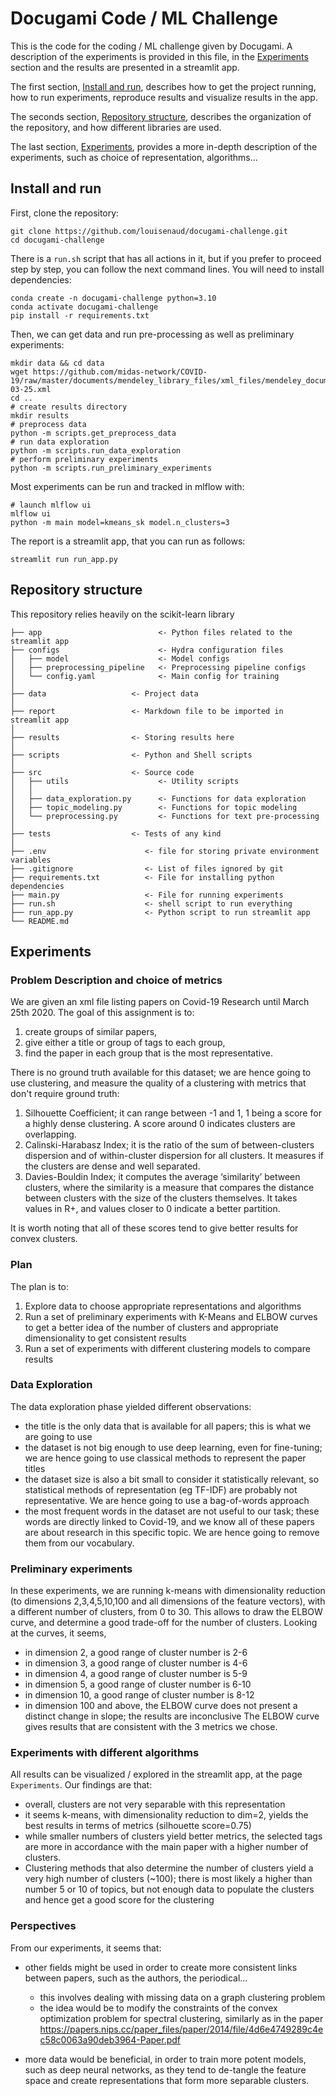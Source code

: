 # Docugami Code / ML Challenge
This is the code for the coding / ML challenge given by Docugami. A description of the experiments is provided in this 
file, in the [Experiments](#experiments) section and the results are presented in a streamlit app.

The first section, [Install and run](#install-and-run), describes how to get the project running, how to run experiments, 
reproduce results and visualize results in the app.

The seconds section, [Repository structure](#repository-structure), describes the organization of the repository, 
and how different libraries are used.

The last section, [Experiments](#experiments), provides a more in-depth description of the experiments, such as choice 
of representation, algorithms...

## Install and run
First, clone the repository:
```shell
git clone https://github.com/louisenaud/docugami-challenge.git
cd docugami-challenge
```
There is a `run.sh` script that has all actions in it, but if you prefer to proceed step by step, you can follow the 
next command lines.
You will need to install dependencies:
```shell
conda create -n docugami-challenge python=3.10
conda activate docugami-challenge
pip install -r requirements.txt
```
Then, we can get data and run pre-processing as well as preliminary experiments:
```shell
mkdir data && cd data
wget https://github.com/midas-network/COVID-19/raw/master/documents/mendeley_library_files/xml_files/mendeley_document_library_2020-03-25.xml
cd ..
# create results directory
mkdir results
# preprocess data
python -m scripts.get_preprocess_data
# run data exploration
python -m scripts.run_data_exploration
# perform preliminary experiments
python -m scripts.run_preliminary_experiments
```
Most experiments can be run and tracked in mlflow with:
```shell
# launch mlflow ui
mlflow ui
python -m main model=kmeans_sk model.n_clusters=3
```

The report is a streamlit app, that you can run as follows:
```shell
streamlit run run_app.py
```
## Repository structure
This repository relies heavily on the scikit-learn library
```
├── app                          <- Python files related to the streamlit app 
├── configs                      <- Hydra configuration files
│   ├── model                    <- Model configs
│   ├── preprocessing_pipeline   <- Preprocessing pipeline configs
│   └── config.yaml              <- Main config for training
│
├── data                   <- Project data
│
├── report                 <- Markdown file to be imported in streamlit app
│
├── results                <- Storing results here
│
├── scripts                <- Python and Shell scripts
│
├── src                    <- Source code
│   ├── utils                    <- Utility scripts
│   │
│   ├── data_exploration.py      <- Functions for data exploration
│   ├── topic_modeling.py        <- Functions for topic modeling
│   └── preprocessing.py         <- Functions for text pre-processing
│
├── tests                  <- Tests of any kind
│
├── .env                      <- file for storing private environment variables
├── .gitignore                <- List of files ignored by git
├── requirements.txt          <- File for installing python dependencies
├── main.py                   <- File for running experiments
├── run.sh                    <- shell script to run everything
├── run_app.py                <- Python script to run streamlit app
└── README.md
```

## Experiments

### Problem Description and choice of metrics
We are given an xml file listing papers on Covid-19 Research until March 25th 2020. 
The goal of this assignment is to:
1. create groups of similar papers, 
2. give either a title or group of tags to each group,
3. find the paper in each group that is the most representative.

There is no ground truth available for this dataset; we are hence going to use clustering, 
and measure the quality of a clustering with metrics that don't require ground truth:
1. Silhouette Coefficient; it can range between -1 and 1, 1 being a score for a 
highly dense clustering. A score around 0 indicates clusters are overlapping.
2. Calinski-Harabasz Index; it is the ratio of the sum of between-clusters 
dispersion and of within-cluster dispersion for all clusters. It measures if the 
clusters are dense and well separated.
3. Davies-Bouldin Index; it computes the average ‘similarity’ between clusters, 
where the similarity is a measure that compares the distance between clusters with
the size of the clusters themselves. It takes values in R+, and values closer to 0 
indicate a better partition.

It is worth noting that all of these scores tend to give better results for convex clusters.

### Plan
The plan is to:
1. Explore data to choose appropriate representations and algorithms
2. Run a set of preliminary experiments with K-Means and ELBOW curves to get a better idea of the number of clusters 
and appropriate dimensionality to get consistent results
3. Run a set of experiments with different clustering models to compare results

### Data Exploration
The data exploration phase yielded different observations:
- the title is the only data that is available for all papers; this is what we are going to use
- the dataset is not big enough to use deep learning, even for fine-tuning; we are hence going to use classical methods 
to represent the paper titles
- the dataset size is also a bit small to consider it statistically relevant, so statistical methods of representation 
(eg TF-IDF) are probably not representative. We are hence going to use a bag-of-words approach
- the most frequent words in the dataset are not useful to our task; these words are directly linked to Covid-19, and 
we know all of these papers are about research in this specific topic. We are hence going to remove them from our vocabulary.

### Preliminary experiments

In these experiments, we are running k-means with dimensionality reduction (to dimensions 2,3,4,5,10,100 and all 
dimensions of the feature vectors), with a different number of clusters, from 0 to 30. 
This allows to draw the ELBOW curve, and determine a good trade-off for the number of clusters.
Looking at the curves, it seems, 
- in dimension 2, a good range of cluster number is 2-6
- in dimension 3, a good range of cluster number is 4-6
- in dimension 4, a good range of cluster number is 5-9
- in dimension 5, a good range of cluster number is 6-10
- in dimension 10, a good range of cluster number is 8-12
- in dimension 100 and above, the ELBOW curve does not present a distinct change in slope; the results are inconclusive
The ELBOW curve gives results that are consistent with the 3 metrics we chose.

### Experiments with different algorithms
All results can be visualized / explored in the streamlit app, at the page `Experiments`.
Our findings are that:
- overall, clusters are not very separable with this representation
- it seems k-means, with dimensionality reduction to dim=2, yields the best results in terms of metrics (silhouette score=0.75)
- while smaller numbers of clusters yield better metrics, the selected tags are more in accordance with the main paper 
with a higher number of clusters.
- Clustering methods that also determine the number of clusters yield a very high number of clusters (~100); there is 
most likely a higher than number 5 or 10  of topics, but not enough data to populate the clusters and hence get a good score for the clustering

### Perspectives
From our experiments, it seems that:
- other fields might be used in order to create more consistent links between papers, such as the authors, the periodical...
  - this involves dealing with missing data on a graph clustering problem
  - the idea would be to modify the constraints of the convex optimization problem for spectral clustering, similarly 
  as in the paper https://papers.nips.cc/paper_files/paper/2014/file/4d6e4749289c4ec58c0063a90deb3964-Paper.pdf

- more data would be beneficial, in order to train more potent models, such as deep neural networks, as they tend to 
de-tangle the feature space and create representations that form more separable clusters.



